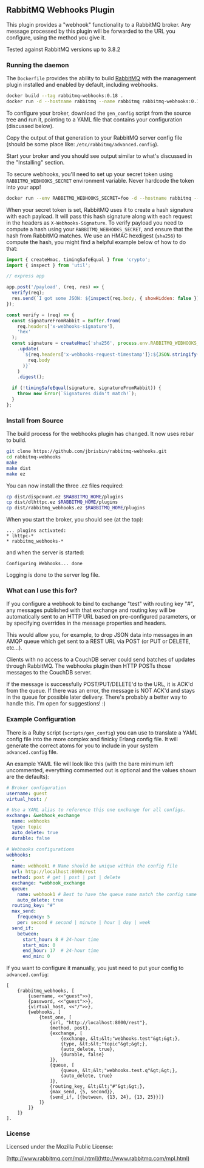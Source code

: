 ## RabbitMQ Webhooks Plugin

This plugin provides a "webhook" functionality to a RabbitMQ broker. 
Any message processed by this plugin will be forwarded to the URL 
you configure, using the method you give it. 

Tested against RabbitMQ versions up to 3.8.2

### Running the daemon

The `Dockerfile` provides the ability to build [RabbitMQ](https://hub.docker.com/_/rabbitmq) with the management plugin installed and enabled by default, including webhooks.

```bash
docker build --tag rabbitmq-webhooks:0.18 .
docker run -d --hostname rabbitmq --name rabbitmq rabbitmq-webhooks:0.18
```

To configure your broker, download the `gen_config` script from the source tree and run it, pointing 
to a YAML file that contains your configuration (discussed below).

Copy the output of that generation to your RabbitMQ server config file (should be some place like: 
`/etc/rabbitmq/advanced.config`).

Start your broker and you should see output similar to what's discussed in the "Installing" section.

To secure webhooks, you'll need to set up your secret token using `RABBITMQ_WEBHOOKS_SECRET` environment variable. Never hardcode the token into your app!

```bash
docker run --env RABBITMQ_WEBHOOKS_SECRET=foo -d --hostname rabbitmq --name rabbitmq rabbitmq-webhooks:0.18
```

When your secret token is set, RabbitMQ uses it to create a hash signature with each payload. It will pass this hash signature along with each request in the headers as `X-Webhooks-Signature`.
To verify payload you need to compute a hash using your `RABBITMQ_WEBHOOKS_SECRET`, and ensure that the hash from RabbitMQ matches. We use an HMAC hexdigest (`sha256`) to compute the hash, you  might find a helpful example below of how to do that:

```js
import { createHmac, timingSafeEqual } from 'crypto';
import { inspect } from 'util';

// express app

app.post('/payload', (req, res) => {
  verify(req);
  res.send(`I got some JSON: ${inspect(req.body, { showHidden: false })}`);
});

const verify = (req) => {
  const signatureFromRabbit = Buffer.from(
    req.headers['x-webhooks-signature'],
    'hex'
  );
  const signature = createHmac('sha256', process.env.RABBITMQ_WEBHOOKS_SECRET)
    .update(
      `${req.headers['x-webhooks-request-timestamp']}:${JSON.stringify(
        req.body
      )}`
    )
    .digest();

  if (!timingSafeEqual(signature, signatureFromRabbit)) {
    throw new Error(`Signatures didn't match!`);
  }
};

```

### Install from Source

The build process for the webhooks plugin has changed. It now uses rebar to build.

```bash
git clone https://github.com/jbrisbin/rabbitmq-webhooks.git
cd rabbitmq-webhooks
make
make dist
make ez
```

You can now install the three .ez files required:

```bash
cp dist/dispcount.ez $RABBITMQ_HOME/plugins
cp dist/dlhttpc.ez $RABBITMQ_HOME/plugins
cp dist/rabbitmq_webhooks.ez $RABBITMQ_HOME/plugins
```

When you start the broker, you should see (at the top):

```
... plugins activated:
* lhttpc-*
* rabbitmq_webhooks-*
```

and when the server is started:

```
Configuring Webhooks... done
```

Logging is done to the server log file.

### What can I use this for?

If you configure a webhook to bind to exchange "test" with routing key 
"#", any messages published with that exchange and routing key will be 
automatically sent to an HTTP URL based on pre-configured parameters, or 
by specifying overrides in the message properties and headers.

This would allow you, for example, to drop JSON data into messages in an 
AMQP queue which get sent to a REST URL via POST (or PUT or DELETE, etc...). 

Clients with no access to a CouchDB server could send batches of updates 
through RabbitMQ. The webhooks plugin then HTTP POSTs those messages to the 
CouchDB server.

If the message is successfully POST/PUT/DELETE'd to the URL, it is ACK'd 
from the queue. If there was an error, the message is NOT ACK'd and stays in 
the queue for possible later delivery. There's probably a better way to handle 
this. I'm open for suggestions! :)

### Example Configuration

There is a Ruby script (`scripts/gen_config`) you can use to translate 
a YAML config file into the more complex and finicky Erlang config file. It will generate 
the correct atoms for you to include in your system `advanced.config` file.

An example YAML file will look like this (with the bare minimum left uncommented,
everything commented out is optional and the values shown are the defaults):

```yaml
# Broker configuration
username: guest
virtual_host: /

# Use a YAML alias to reference this one exchange for all configs.
exchange: &webhook_exchange
  name: webhooks
  type: topic
  auto_delete: true
  durable: false

# Webhooks configurations
webhooks:
  -
  name: webhook1 # Name should be unique within the config file
  url: http://localhost:8000/rest
  method: post # get | post | put | delete
  exchange: *webhook_exchange
  queue:
    name: webhook1 # Best to have the queue name match the config name
    auto_delete: true
  routing_key: "#"
  max_send:
    frequency: 5
    per: second # second | minute | hour | day | week
  send_if:
    between:
      start_hour: 8 # 24-hour time
      start_min: 0
      end_hour: 17  # 24-hour time
      end_min: 0
```

If you want to configure it manually, you just need to put your config to `advanced.config`:
```
[
	{rabbitmq_webhooks, [
		{username, <<"guest">>},
		{password, <<"guest">>},
		{virtual_host, <<"/">>},
		{webhooks, [
			{test_one, [
				{url, "http://localhost:8000/rest"},
				{method, post},
				{exchange, [
					{exchange, &lt;&lt;"webhooks.test"&gt;&gt;},
					{type, &lt;&lt;"topic"&gt;&gt;},
					{auto_delete, true},
					{durable, false}
				]},
				{queue, [
					{queue, &lt;&lt;"webhooks.test.q"&gt;&gt;},
					{auto_delete, true}
				]},
				{routing_key, &lt;&lt;"#"&gt;&gt;},
				{max_send, {5, second}},
				{send_if, [{between, {13, 24}, {13, 25}}]}
			]}
		]}
	]}
].
```

### License

Licensed under the Mozilla Public License:

[http://www.rabbitmq.com/mpl.html](http://www.rabbitmq.com/mpl.html)
